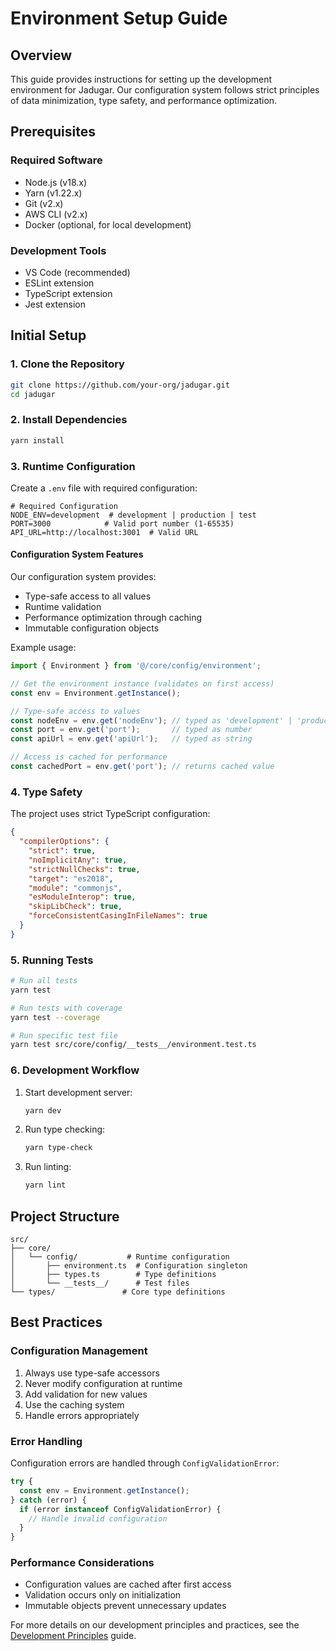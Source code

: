 # Environment Setup Guide

## Overview
This guide provides instructions for setting up the development environment for Jadugar. Our configuration system follows strict principles of data minimization, type safety, and performance optimization.

## Prerequisites

### Required Software
- Node.js (v18.x)
- Yarn (v1.22.x)
- Git (v2.x)
- AWS CLI (v2.x)
- Docker (optional, for local development)

### Development Tools
- VS Code (recommended)
- ESLint extension
- TypeScript extension
- Jest extension

## Initial Setup

### 1. Clone the Repository
```bash
git clone https://github.com/your-org/jadugar.git
cd jadugar
```

### 2. Install Dependencies
```bash
yarn install
```

### 3. Runtime Configuration
Create a `.env` file with required configuration:

```env
# Required Configuration
NODE_ENV=development  # development | production | test
PORT=3000            # Valid port number (1-65535)
API_URL=http://localhost:3001  # Valid URL
```

#### Configuration System Features
Our configuration system provides:
- Type-safe access to all values
- Runtime validation
- Performance optimization through caching
- Immutable configuration objects

Example usage:
```typescript
import { Environment } from '@/core/config/environment';

// Get the environment instance (validates on first access)
const env = Environment.getInstance();

// Type-safe access to values
const nodeEnv = env.get('nodeEnv'); // typed as 'development' | 'production' | 'test'
const port = env.get('port');       // typed as number
const apiUrl = env.get('apiUrl');   // typed as string

// Access is cached for performance
const cachedPort = env.get('port'); // returns cached value
```

### 4. Type Safety
The project uses strict TypeScript configuration:
```json
{
  "compilerOptions": {
    "strict": true,
    "noImplicitAny": true,
    "strictNullChecks": true,
    "target": "es2018",
    "module": "commonjs",
    "esModuleInterop": true,
    "skipLibCheck": true,
    "forceConsistentCasingInFileNames": true
  }
}
```

### 5. Running Tests
```bash
# Run all tests
yarn test

# Run tests with coverage
yarn test --coverage

# Run specific test file
yarn test src/core/config/__tests__/environment.test.ts
```

### 6. Development Workflow
1. Start development server:
   ```bash
   yarn dev
   ```

2. Run type checking:
   ```bash
   yarn type-check
   ```

3. Run linting:
   ```bash
   yarn lint
   ```

## Project Structure
```
src/
├── core/
│   └── config/           # Runtime configuration
│       ├── environment.ts  # Configuration singleton
│       ├── types.ts        # Type definitions
│       └── __tests__/      # Test files
└── types/               # Core type definitions
```

## Best Practices

### Configuration Management
1. Always use type-safe accessors
2. Never modify configuration at runtime
3. Add validation for new values
4. Use the caching system
5. Handle errors appropriately

### Error Handling
Configuration errors are handled through `ConfigValidationError`:
```typescript
try {
  const env = Environment.getInstance();
} catch (error) {
  if (error instanceof ConfigValidationError) {
    // Handle invalid configuration
  }
}
```

### Performance Considerations
- Configuration values are cached after first access
- Validation occurs only on initialization
- Immutable objects prevent unnecessary updates

For more details on our development principles and practices, see the [Development Principles](../principles.md) guide.
